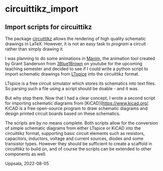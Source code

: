 # circuittikz_import
## Import scripts for circuittikz

The package [circuittikz](https://ctan.org/pkg/circuitikz) allows the rendering of high quality
schematic drawings in LaTeX. However, it is not an easy task to *program* a circuit rather than 
simply drawing it.

I was planning to do some animations in [Manim](https://www.manim.community/), the animation tool
created by Grant Sanderson from [3Blue1Brown](https://www.youtube.com/channel/UCYO_jab_esuFRV4b17AJtAw) on youtube
for the upcoming teaching semester and decided to see if I could write a python script to import
schematic drawings from [LTspice](https://www.analog.com/en/design-center/design-tools-and-calculators/ltspice-simulator.html) into the circuittikz format.

LTspice is a free circuit simulator which stores its schematics into text files. So parsing
such a file using a script should be doable - and it was.

But why stop there. Now that I had a clear concept, I wrote a second script for importing
schematic diagrams from [KiCAD](https://www.kicad.org/. KiCAD is a free open-source program
to draw schematic diagrams and design printed circuit boards based on these schematics.

The scripts are by no means complete. Both scripts allow for the conversion of simple schematic
diagrams from either LTspice or KiCAD into the circuittikz format, supporting basic circuit
elements such as resistors, capacitors, inductors, voltage and current sources, diodes and some transistor
types. However they should be sufficient to create a scaffold in circuittikz to build on, and
of course the scripts can be extended to other components as well.

Uppsala, 2022-08-05

